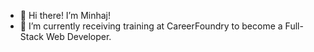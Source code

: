 - 👋 Hi there! I’m Minhaj!
- 🌱 I’m currently receiving training at CareerFoundry to become a Full-Stack Web Developer.

<!---
minhajislam674/minhajislam674 is a ✨ special ✨ repository because its `README.md` (this file) appears on your GitHub profile.
You can click the Preview link to take a look at your changes.
--->
